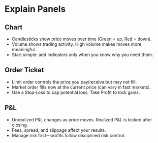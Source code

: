 # Explain Panels

## Chart
- Candlesticks show price moves over time (Green = up, Red = down).
- Volume shows trading activity. High volume makes moves more meaningful.
- Start simple: add indicators only when you know why you need them.

## Order Ticket
- Limit order controls the price you pay/receive but may not fill.
- Market order fills now at the current price (can vary in fast markets).
- Use a Stop‑Loss to cap potential loss; Take Profit to lock gains.

## P&L
- Unrealized P&L changes as price moves. Realized P&L is locked after closing.
- Fees, spread, and slippage affect your results.
- Manage risk first—profits follow disciplined risk control.